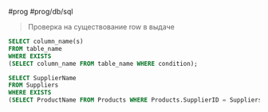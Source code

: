 #prog #prog/db/sql 

> Проверка на существование row в выдаче

```sql
SELECT column_name(s)
FROM table_name
WHERE EXISTS
(SELECT column_name FROM table_name WHERE condition);
```
```sql
SELECT SupplierName  
FROM Suppliers  
WHERE EXISTS
(SELECT ProductName FROM Products WHERE Products.SupplierID = Suppliers.supplierID AND Price = 22);
```